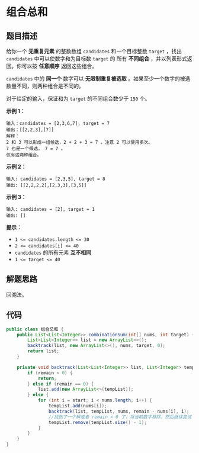# 组合总和

## 题目描述

给你一个 **无重复元素** 的整数数组 `candidates` 和一个目标整数 `target` ，找出 `candidates` 中可以使数字和为目标数 `target` 的 所有 **不同组合** ，并以列表形式返回。你可以按 **任意顺序** 返回这些组合。

`candidates` 中的 **同一个** 数字可以 **无限制重复被选取** 。如果至少一个数字的被选数量不同，则两种组合是不同的。 

对于给定的输入，保证和为 `target` 的不同组合数少于 `150` 个。

 

**示例 1：**

```
输入：candidates = [2,3,6,7], target = 7
输出：[[2,2,3],[7]]
解释：
2 和 3 可以形成一组候选，2 + 2 + 3 = 7 。注意 2 可以使用多次。
7 也是一个候选， 7 = 7 。
仅有这两种组合。
```

**示例 2：**

```
输入: candidates = [2,3,5], target = 8
输出: [[2,2,2,2],[2,3,3],[3,5]]
```

**示例 3：**

```
输入: candidates = [2], target = 1
输出: []
```

 

**提示：**

- `1 <= candidates.length <= 30`
- `2 <= candidates[i] <= 40`
- `candidates` 的所有元素 **互不相同**
- `1 <= target <= 40`



## 解题思路

回溯法。

## 代码

```java
public class 组合总和 {
    public List<List<Integer>> combinationSum(int[] nums, int target) {
        List<List<Integer>> list = new ArrayList<>();
        backtrack(list, new ArrayList<>(), nums, target, 0);
        return list;
    }

    private void backtrack(List<List<Integer>> list, List<Integer> tempList, int[] nums, int remain, int start) {
        if (remain < 0) {
            return;
        } else if (remain == 0) {
            list.add(new ArrayList<>(tempList));
        } else {
            for (int i = start; i < nums.length; i++) {
                tempList.add(nums[i]);
                backtrack(list, tempList, nums, remain - nums[i], i);
                //找到了一个解或者 remain < 0 了，将当前数字移除，然后继续尝试
                tempList.remove(tempList.size() - 1);
            }
        }
    }
}
```

